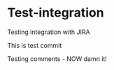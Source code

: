 # Test-integration
Testing integration with JIRA

This is test commit

Testing comments - NOW damn it!

